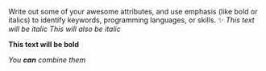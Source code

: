 Write out some of your awesome attributes, and use emphasis (like bold or italics) to identify keywords, programming languages, or skills. 
:sparkles:
 *This text will be italic*
 _This will also be italic_
 
 **This text will be bold**
 
  _You **can** combine them_
